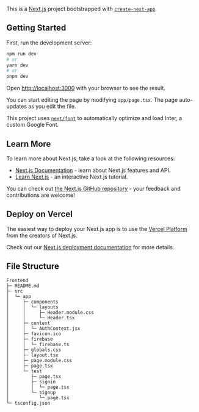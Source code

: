 This is a [Next.js](https://nextjs.org/) project bootstrapped with [`create-next-app`](https://github.com/vercel/next.js/tree/canary/packages/create-next-app).

## Getting Started

First, run the development server:

```bash
npm run dev
# or
yarn dev
# or
pnpm dev
```

Open [http://localhost:3000](http://localhost:3000) with your browser to see the result.

You can start editing the page by modifying `app/page.tsx`. The page auto-updates as you edit the file.

This project uses [`next/font`](https://nextjs.org/docs/basic-features/font-optimization) to automatically optimize and load Inter, a custom Google Font.

## Learn More

To learn more about Next.js, take a look at the following resources:

- [Next.js Documentation](https://nextjs.org/docs) - learn about Next.js features and API.
- [Learn Next.js](https://nextjs.org/learn) - an interactive Next.js tutorial.

You can check out [the Next.js GitHub repository](https://github.com/vercel/next.js/) - your feedback and contributions are welcome!

## Deploy on Vercel

The easiest way to deploy your Next.js app is to use the [Vercel Platform](https://vercel.com/new?utm_medium=default-template&filter=next.js&utm_source=create-next-app&utm_campaign=create-next-app-readme) from the creators of Next.js.

Check out our [Next.js deployment documentation](https://nextjs.org/docs/deployment) for more details.

## File Structure

```
Frontend
├─ README.md
├─ src
│  └─ app
│     ├─ components
│     │  └─ layouts
│     │     ├─ Header.module.css
│     │     └─ Header.tsx
│     ├─ context
│     │  └─ AuthContext.jsx
│     ├─ favicon.ico
│     ├─ firebase
│     │  └─ firebase.ts
│     ├─ globals.css
│     ├─ layout.tsx
│     ├─ page.module.css
│     ├─ page.tsx
│     └─ test
│        ├─ page.tsx
│        ├─ signin
│        │  └─ page.tsx
│        └─ signup
│           └─ page.tsx
└─ tsconfig.json

```